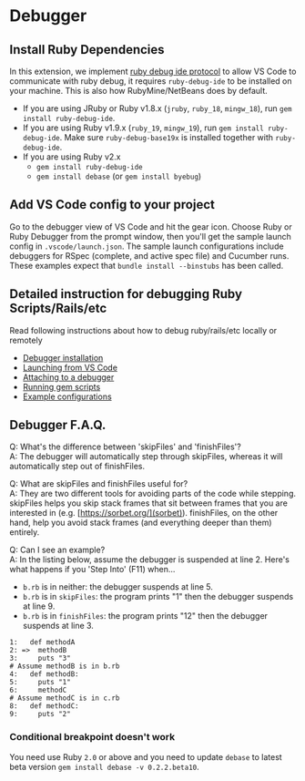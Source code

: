 # Debugger

## Install Ruby Dependencies

In this extension, we implement [ruby debug ide protocol](https://github.com/ruby-debug/ruby-debug-ide/blob/master/protocol-spec.md) to allow VS Code to communicate with ruby debug, it requires `ruby-debug-ide` to be installed on your machine. This is also how RubyMine/NetBeans does by default.

- If you are using JRuby or Ruby v1.8.x (`jruby`, `ruby_18`, `mingw_18`), run `gem install ruby-debug-ide`.
- If you are using Ruby v1.9.x (`ruby_19`, `mingw_19`), run `gem install ruby-debug-ide`. Make sure `ruby-debug-base19x` is installed together with `ruby-debug-ide`.
- If you are using Ruby v2.x
  - `gem install ruby-debug-ide`
  - `gem install debase` (or `gem install byebug`)

## Add VS Code config to your project

Go to the debugger view of VS Code and hit the gear icon. Choose Ruby or Ruby Debugger from the prompt window, then you'll get the sample launch config in `.vscode/launch.json`. The sample launch configurations include debuggers for RSpec (complete, and active spec file) and Cucumber runs. These examples expect that `bundle install --binstubs` has been called.

## Detailed instruction for debugging Ruby Scripts/Rails/etc

Read following instructions about how to debug ruby/rails/etc locally or remotely

- [Debugger installation](https://github.com/rubyide/vscode-ruby/wiki/1.-Debugger-Installation)
- [Launching from VS Code](https://github.com/rubyide/vscode-ruby/wiki/2.-Launching-from-VS-Code)
- [Attaching to a debugger](https://github.com/rubyide/vscode-ruby/wiki/3.-Attaching-to-a-debugger)
- [Running gem scripts](https://github.com/rubyide/vscode-ruby/wiki/4.-Running-gem-scripts)
- [Example configurations](https://github.com/rubyide/vscode-ruby/wiki/5.-Example-configurations)

## Debugger F.A.Q.

Q: What's the difference between 'skipFiles' and 'finishFiles'?  
A: The debugger will automatically step through skipFiles, whereas it will automatically step out of finishFiles.

Q: What are skipFiles and finishFiles useful for?  
A: They are two different tools for avoiding parts of the code while stepping. skipFiles helps you skip stack frames that sit between frames that you are interested in (e.g. [https://sorbet.org/](sorbet)). finishFiles, on the other hand, help you avoid stack frames (and everything deeper than them) entirely.

Q: Can I see an example?  
A: In the listing below, assume the debugger is suspended at line 2. Here's what happens if you 'Step Into' (F11) when...

* `b.rb` is in neither: the debugger suspends at line 5.
* `b.rb` is in `skipFiles`: the program prints "1" then the debugger suspends at line 9.
* `b.rb` is in `finishFiles`: the program prints "12" then the debugger suspends at line 3. 

```
1:   def methodA
2: =>  methodB
3:     puts "3"
# Assume methodB is in b.rb
4:   def methodB:
5:     puts "1"
6:     methodC
# Assume methodC is in c.rb
8:   def methodC:
9:     puts "2"
```

### Conditional breakpoint doesn't work

You need use Ruby `2.0` or above and you need to update `debase` to latest beta version `gem install debase -v 0.2.2.beta10`.
